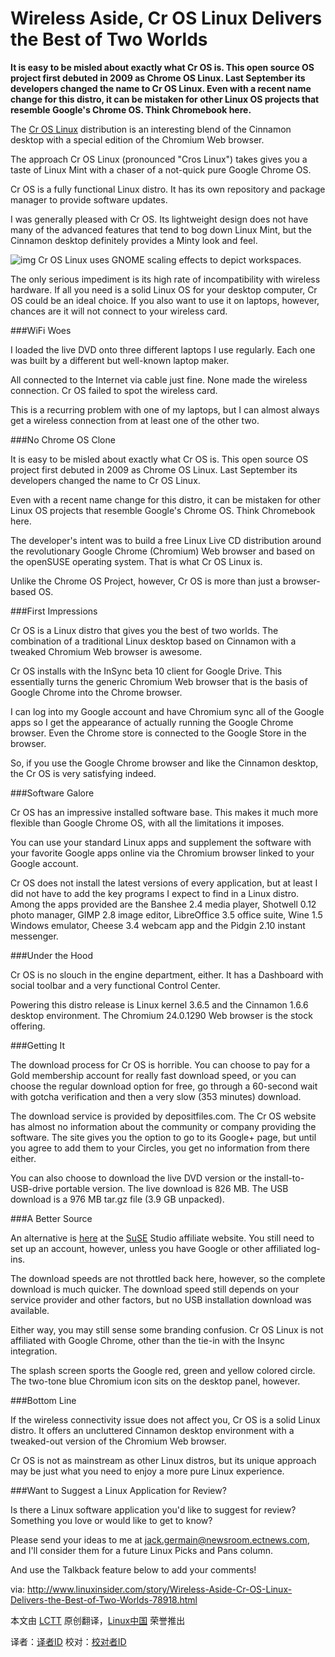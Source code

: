 Wireless Aside, Cr OS Linux Delivers the Best of Two Worlds
===========================================================

**It is easy to be misled about exactly what Cr OS is. This open source OS project first debuted in 2009 as Chrome OS Linux. Last September its developers changed the name to Cr OS Linux. Even with a recent name change for this distro, it can be mistaken for other Linux OS projects that resemble Google's Chrome OS. Think Chromebook here.**

The [Cr OS Linux][1] distribution is an interesting blend of the Cinnamon desktop with a special edition of the Chromium Web browser.

The approach Cr OS Linux (pronounced "Cros Linux") takes gives you a taste of Linux Mint with a chaser of a not-quick pure Google Chrome OS.

Cr OS is a fully functional Linux distro. It has its own repository and package manager to provide software updates.

I was generally pleased with Cr OS. Its lightweight design does not have many of the advanced features that tend to bog down Linux Mint, but the Cinnamon desktop definitely provides a Minty look and feel.

![img](http://www.linuxinsider.com/images/article_images/78918_620x200.jpg "Cr OS Linux workspaces.") 
Cr OS Linux uses GNOME scaling effects to depict workspaces.

The only serious impediment is its high rate of incompatibility with wireless hardware. If all you need is a solid Linux OS for your desktop computer, Cr OS could be an ideal choice. If you also want to use it on laptops, however, chances are it will not connect to your wireless card.

###WiFi Woes

I loaded the live DVD onto three different laptops I use regularly. Each one was built by a different but well-known laptop maker.

All connected to the Internet via cable just fine. None made the wireless connection. Cr OS failed to spot the wireless card.

This is a recurring problem with one of my laptops, but I can almost always get a wireless connection from at least one of the other two.

###No Chrome OS Clone

It is easy to be misled about exactly what Cr OS is. This open source OS project first debuted in 2009 as Chrome OS Linux. Last September its developers changed the name to Cr OS Linux.

Even with a recent name change for this distro, it can be mistaken for other Linux OS projects that resemble Google's Chrome OS. Think Chromebook here.

The developer's intent was to build a free Linux Live CD distribution around the revolutionary Google Chrome (Chromium) Web browser and based on the openSUSE operating system. That is what Cr OS Linux is.

Unlike the Chrome OS Project, however, Cr OS is more than just a browser-based OS.

###First Impressions

Cr OS is a Linux distro that gives you the best of two worlds. The combination of a traditional Linux desktop based on Cinnamon with a tweaked Chromium Web browser is awesome.

Cr OS installs with the InSync beta 10 client for Google Drive. This essentially turns the generic Chromium Web browser that is the basis of Google Chrome into the Chrome browser.

I can log into my Google account and have Chromium sync all of the Google apps so I get the appearance of actually running the Google Chrome browser. Even the Chrome store is connected to the Google Store in the browser.

So, if you use the Google Chrome browser and like the Cinnamon desktop, the Cr OS is very satisfying indeed.

###Software Galore

Cr OS has an impressive installed software base. This makes it much more flexible than Google Chrome OS, with all the limitations it imposes.

You can use your standard Linux apps and supplement the software with your favorite Google apps online via the Chromium browser linked to your Google account.

Cr OS does not install the latest versions of every application, but at least I did not have to add the key programs I expect to find in a Linux distro. Among the apps provided are the Banshee 2.4 media player, Shotwell 0.12 photo manager, GIMP 2.8 image editor, LibreOffice 3.5 office suite, Wine 1.5 Windows emulator, Cheese 3.4 webcam app and the Pidgin 2.10 instant messenger.

###Under the Hood

Cr OS is no slouch in the engine department, either. It has a Dashboard with social toolbar and a very functional Control Center.

Powering this distro release is Linux kernel 3.6.5 and the Cinnamon 1.6.6 desktop environment. The Chromium 24.0.1290 Web browser is the stock offering.

###Getting It

The download process for Cr OS is horrible. You can choose to pay for a Gold membership account for really fast download speed, or you can choose the regular download option for free, go through a 60-second wait with gotcha verification and then a very slow (353 minutes) download.

The download service is provided by depositfiles.com. The Cr OS website has almost no information about the community or company providing the software. The site gives you the option to go to its Google+ page, but until you agree to add them to your Circles, you get no information from there either.

You can also choose to download the live DVD version or the install-to-USB-drive portable version. The live download is 826 MB. The USB download is a 976 MB tar.gz file (3.9 GB unpacked).

###A Better Source

An alternative is [here][2] at the [SuSE][3] Studio affiliate website. You still need to set up an account, however, unless you have Google or other affiliated log-ins.

The download speeds are not throttled back here, however, so the complete download is much quicker. The download speed still depends on your service provider and other factors, but no USB installation download was available.

Either way, you may still sense some branding confusion. Cr OS Linux is not affiliated with Google Chrome, other than the tie-in with the Insync integration.

The splash screen sports the Google red, green and yellow colored circle. The two-tone blue Chromium icon sits on the desktop panel, however.

###Bottom Line

If the wireless connectivity issue does not affect you, Cr OS is a solid Linux distro. It offers an uncluttered Cinnamon desktop environment with a tweaked-out version of the Chromium Web browser.

Cr OS is not as mainstream as other Linux distros, but its unique approach may be just what you need to enjoy a more pure Linux experience.

###Want to Suggest a Linux Application for Review?

Is there a Linux software application you'd like to suggest for review? Something you love or would like to get to know?

Please send your ideas to me at jack.germain@newsroom.ectnews.com, and I'll consider them for a future Linux Picks and Pans column.

And use the Talkback feature below to add your comments!

via: http://www.linuxinsider.com/story/Wireless-Aside-Cr-OS-Linux-Delivers-the-Best-of-Two-Worlds-78918.html

本文由 [LCTT][] 原创翻译，[Linux中国][] 荣誉推出

译者：[译者ID][] 校对：[校对者ID][]

[LCTT]:https://github.com/LCTT/TranslateProject
[Linux中国]:http://linux.cn/portal.php
[译者ID]:http://linux.cn/space/译者ID
[校对者ID]:http://linu.xnc/space/校对者ID

[1]:http://getchrome.eu/
[2]:https://susestudio.com/a/jMOVxa/cr-os-linux
[3]:http://www.novell.com/linux

